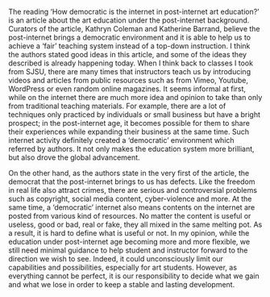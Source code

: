   The reading ‘How democratic is the internet in post-internet art education?’ is an article about the art education under the post-internet background. Curators of the article, Kathryn Coleman and Katherine Barrand, believe the post-internet brings a democratic environment and it is able to help us to achieve a ‘fair’ teaching system instead of a top-down instruction. I think the authors stated good ideas in this article, and some of the ideas they described is already happening today. When I think back to classes I took from SJSU, there are many times that instructors teach us by introducing videos and articles from public resources such as from Vimeo, Youtube, WordPress or even random online magazines. It seems informal at first, while on the internet there are much more idea and opinion to take than only from traditional teaching materials. For example, there are a lot of techniques only practiced by individuals or small business but have a bright prospect; in the post-internet age, it becomes possible for them to share their experiences while expanding their business at the same time. Such internet activity definitely created a ‘democratic’ environment which referred by authors. It not only makes the education system more brilliant, but also drove the global advancement.
  
  On the other hand, as the authors state in the very first of the article, the democrat that the post-internet brings to us has defects. Like the freedom in real life also attract crimes, there are serious and controversial problems such as copyright, social media content, cyber-violence and more. At the same time, a ‘democratic’ internet also means contents on the internet are posted from various kind of resources. No matter the content is useful or useless, good or bad, real or fake, they all mixed in the same melting pot. As a result, it is hard to define what is useful or not. In my opinion, while the education under post-internet age becoming more and more flexible, we still need minimal guidance to help student and instructor forward to the direction we wish to see. Indeed, it could unconsciously limit our capabilities and possibilities, especially for art students. However, as everything cannot be perfect, it is our responsibility to decide what we gain and what we lose in order to keep a stable and lasting development.

